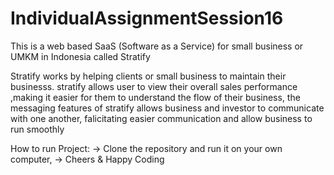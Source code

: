 # IndividualAssignmentSession16
This is a web based SaaS (Software as a Service) for small business or UMKM in Indonesia called
Stratify

Stratify works by helping clients or small business to maintain their businesss. stratify allows user to view their overall sales performance ,making it easier for them to understand the flow of their business, the messaging features of stratify allows business and investor to communicate with one another, falicitating easier communication and allow business to run smoothly 

How to run Project:
-> Clone the repository and run it on your own computer,
-> Cheers & Happy Coding

